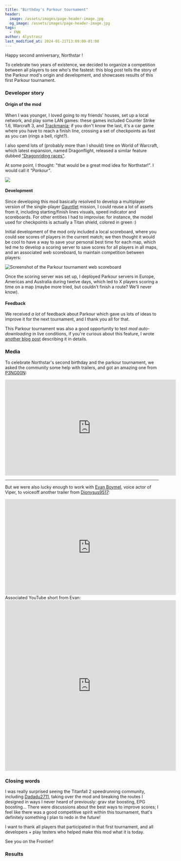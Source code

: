 ```yaml
---
title: "Birthday's Parkour tournament"
header:
  image: /assets/images/page-header-image.jpg
  og_image: /assets/images/page-header-image.jpg
tags:
  - FNN
author: Alystrasz
last_modified_at: 2024-01-21T13:09:00-01:00
---
```


Happy second anniversary, Northstar !

To celebrate two years of existence, we decided to organize a competition between all players to see who's the fastest:
this blog post tells the story of the Parkour mod's origin and development, and showcases results of this first Parkour
tournament.

### Developer story

#### Origin of the mod

When I was younger, I loved going to my friends' houses, set up a local network, and play some LAN games: these games
included Counter Strike 1.6, Warcraft 3, and [Trackmania](https://www.trackmania.com/?lang=en); if you don't know the
last, it's a car game where you have to reach a finish line, crossing a set of checkpoints as fast as you can (rings a
bell, right?).

I also spend lots of (probably more than I should) time on World of Warcraft, which latest expansion, named Dragonflight,
released a similar feature dubbed ["Dragonriding races"](https://www.youtube.com/watch?v=7Gr4rZXPw6w).

At some point, I thought: "that would be a great mod idea for Northstar!". I would call it *"Parkour"*.

<img src="https://j.gifs.com/zKxZPy.gif" />


#### Development

Since developing this mod basically resolved to develop a multiplayer version of the single-player 
[Gauntlet](https://titanfall.fandom.com/wiki/The_Pilot's_Gauntlet) mission, I could reuse a lot of assets from it,
including starting/finish lines visuals, speed indicator and scoreboards.
For other entities I had to improvise: for instance, the model used for checkpoints is actually a Titan shield, colored
in green :)

Initial development of the mod only included a local scoreboard, where you could see scores of players in the current
match; we then thought it would be cool to have a way to save your personal best time for each map, which led me to
develop a scoring server to save scores for all players in all maps, and an associated web scoreboard, to maintain
competition between players:

<img src="{{ 'assets/images/posts/parkour/global-scoreboard.png' | relative_url }}" alt="Screenshot of the Parkour tournament web scoreboard" />

Once the scoring server was set up, I deployed Parkour servers in Europe, Americas and Australia during twelve days,
which led to X players scoring a time on a map (maybe more tried, but couldn't finish a route? We'll never know).

#### Feedback

We received *a lot* of feedback about Parkour which gave us lots of ideas to improve it for the next tournament, and I
thank you all for that.

This Parkour tournament was also a good opportunity to test *mod auto-downloading* in live conditions, if you're curious
about this feature, I wrote [another blog post](https://remyraes.com/autodownload.html) describing it in details.


### Media

To celebrate Northstar's second birthday and the parkour tournament, we asked the community some help with trailers, and
got an amazing one from [P3NG00N](https://www.youtube.com/@P3NG00Nlol):

<iframe width="560" height="315" src="https://www.youtube-nocookie.com/embed/1DSNwdV8ahA" title="YouTube video player" frameborder="0" allow="accelerometer; autoplay; clipboard-write; encrypted-media; gyroscope; picture-in-picture; web-share" allowfullscreen></iframe>

---

But we were also lucky enough to work with [Evan Boymel](https://www.youtube.com/@evanboymelviper), voice actor of Viper,
to voiceoff another trailer from [Dionysus9517](https://www.youtube.com/@Dionysus9517):

<iframe width="560" height="315" src="https://www.youtube-nocookie.com/embed/NLTfQwUpvJs" title="YouTube video player" frameborder="0" allow="accelerometer; autoplay; clipboard-write; encrypted-media; gyroscope; picture-in-picture; web-share" allowfullscreen></iframe>

<br/>
Associated YouTube short from Evan:

<iframe width="560" height="560" src="https://www.youtube-nocookie.com/embed/etnCR3pHPBY" title="YouTube video player" frameborder="0" allow="accelerometer; autoplay; clipboard-write; encrypted-media; gyroscope; picture-in-picture; web-share" allowfullscreen></iframe>

### Closing words

I was really surprised seeing the Titanfall 2 speedrunning community, including [Dadadu2711](https://www.twitch.tv/videos/2028529918),
taking over the mod and breaking the routes I designed in ways I never heard of previously: grav star boosting, EPG
boosting... There were discussions about the best ways to improve scores; I feel like there was a good competitive
spirit within this tournament, that's definitely something I plan to redo in the future!

I want to thank all players that participated in that first tournament, and all developers + play testers who helped
make this mod what it is today.

See you on the Frontier!

### Results

